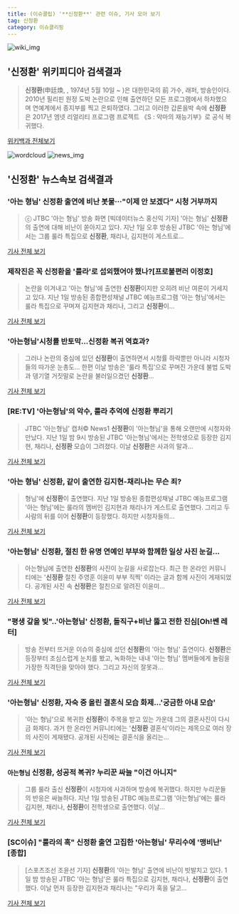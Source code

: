 ```yaml
---
title: (이슈클립) '**신정환**' 관련 이슈, 기사 모아 보기
tag: 신정환
category: 이슈클리핑
---
```

![wiki_img](https://user-images.githubusercontent.com/42597476/44503234-41136a80-a6d0-11e8-9071-6fc6418eafe4.png)
## **'**신정환**'** 위키피디아 검색결과
>**신정환**(申廷煥, , 1974년 5월 10일 ~ )은 대한민국의 前 가수, 래퍼, 방송인이다. 2010년 필리핀 원정 도박 논란으로 인해 출연하던 모든 프로그램에서 하차했으며 연예계에서 종지부를 찍고 은퇴하였다. 그리고 이러한 갑론을박 속에 **신정환**은 2017년 엠넷 리얼리티 프로그램 프로젝트 《S : 악마의 재능기부》로 공식 복귀했다.

<a href="https://ko.wikipedia.org/wiki/신정환" target="_blank">위키백과 전체보기</a>

![wordcloud](https://s3.ap-northeast-2.amazonaws.com/lyrics101-wordcloud/2018-09-02-1535870205.png)
![news_img](https://user-images.githubusercontent.com/42597476/44507050-1206f400-a6e4-11e8-8d98-7ffbfebb353f.png)
## **'**신정환**'** 뉴스속보 검색결과
### '아는 형님' **신정환** 출연에 비난 봇물···"이제 안 보겠다" 시청 거부까지

>ⓒ JTBC '아는 형님' 방송 화면 [빅데이터뉴스 홍신익 기자] '아는 형님' **신정환**의 출연에 대해 비난이 쏟아지고 있다. 지난 1일 오후 방송된 JTBC '아는 형님'에서는 그룹 룰라 특집으로 **신정환**, 채리나, 김지현이 게스트로...

<a href="http://www.thebigdata.co.kr/view.php?ud=201809021459251186c4ac3206f2_23" target="_blank">기사 전체 보기</a>

### 제작진은 꼭 **신정환**을 '룰라'로 섭외했어야 했나?[프로불편러 이정호]

>논란을 이겨내고 '아는 형님'에 출연한 **신정환**이지만 오히려 비난 여론이 거세지고 있다. 지난 1일 방송된 종합편성채널 JTBC 예능프로그램 '아는 형님'에서는 룰라 특집으로 꾸며져 김지현과 채리나, 그리고 **신정환**이...

<a href="http://star.mt.co.kr/stview.php?no=2018090209462573632" target="_blank">기사 전체 보기</a>

### '아는형님'시청률 반토막…**신정환** 복귀 역효과?

>그러나 논란의 중심에 있던 **신정환**이 출연하면서 시청률 하락뿐만 아니라 시청자들의 따가운 눈총도... 한편 이날 방송은 '룰라 특집'으로 꾸며진 가운데 불법 도박과 뎅기열 거짓말로 논란을 불러일으켰던 **신정환**...

<a href="http://view.asiae.co.kr/news/view.htm?idxno=2018090210312230701" target="_blank">기사 전체 보기</a>

### [RE:TV] '아는형님'의 악수, 룰라 추억에 **신정환** 뿌리기

>JTBC '아는형님' 캡처© News1 **신정환**이 '아는형님'을 통해 오랜만에 시청자와 만났다. 지난 1일 밤 9시 방송된 JTBC '아는형님'에서는 전학생으로 등장한 김지현, 채리나, **신정환** 모습이 그려졌다. 이날 **신정환**은 사과의 말과...

<a href="http://news1.kr/articles/?3414880" target="_blank">기사 전체 보기</a>

### '아는 형님' **신정환**, 같이 출연한 김지현-채리나는 무슨 죄?

>형님'에 **신정환**이 출연했다. 지난 1일 방송된 종합편성채널 JTBC 예능프로그램 '아는 형님'에는 룰라의 멤버인 김지현과 채리나가 게스트로 출연했다. 그리고 두 사람의 뒤를 이어 **신정환**이 등장했다. 하지만 시청자들의...

<a href="http://www.namdonews.com/news/articleView.html?idxno=488474" target="_blank">기사 전체 보기</a>

### '아는형님' **신정환**, 절친 한 유명 연예인 부부와 함께한 일상 사진 눈길...

>아는형님에 출연한 **신정환**의 사진이 눈길을 사로잡는다. 최근 한 온라인 커뮤니티에는 '**신정환** 절친 주영훈 이윤미 부부 직찍' 이라는 글과 함께 사진이 게재되었다. 공개된 사진 속 **신정환**은 절친으로 알려진 이윤미...

<a href="http://www.joongdo.co.kr/main/view.php?key=20180902001237155" target="_blank">기사 전체 보기</a>

### "평생 갚을 빚"..'아는형님' **신정환**, 돌직구+비난 뚫고 전한 진심[Oh!쎈 레터]

>방송 전부터 뜨거운 이슈의 중심에 섰던 **신정환**의 '아는 형님' 출연이다. **신정환**은 등장부터 조심스럽게 눈치를 봤고, 녹화하는 내내 '아는 형님' 멤버들에게 놀림을 가장한 직격탄을 맞아야 했다. 그리고 자신의 잘못과...

<a href="http://www.osen.co.kr/article/G1110980398" target="_blank">기사 전체 보기</a>

### '아는형님' **신정환**, 자숙 중 올린 결혼식 모습 화제…'궁금한 아내 모습'

>'아는 형님'으로 복귀한 **신정환**이 주목을 받고 있는 가운데 그의 결혼사진이 다시금 화제다. 과거 한 온라인 커뮤니티에는 '**신정환** 결혼식'이라는 제목으로 여러 장의 사진이 게재됐다. 공개된 사진에는 결혼식을 올리는...

<a href="http://www.topstarnews.net/news/articleView.html?idxno=475210" target="_blank">기사 전체 보기</a>

### `아는형님` **신정환**, 성공적 복귀? 누리꾼 싸늘 "이건 아니지"

>그룹 룰라 출신 **신정환**이 시청자에 사과하며 방송에 복귀했다. 하지만 누리꾼들의 반응은 싸늘하다. 지난 1일 방송된 JTBC 예능프로그램 '아는형님'에는 룰라 김지현, 채리나, **신정환**이 전학생으로 출연했다. 이날...

<a href="http://star.mk.co.kr/new/view.php?mc=ST&year=2018&no=551759" target="_blank">기사 전체 보기</a>

### [SC이슈] "룰라의 혹" **신정환** 출연 고집한 '아는형님' 무리수에 '맹비난' [종합]

>[스포츠조선 조윤선 기자] **신정환**의 '아는 형님' 출연에 비난이 빗발치고 있다. 1일 밤 방송된 JTBC '아는 형님'은 룰라 특집으로 김지현, 채리나, **신정환**이 출연했다. 이날 먼저 등장한 김지현과 채리나는 "우리가 혹을 달고...

<a href="http://sports.chosun.com/news/ntype.htm?id=201809030100011090000786&servicedate=20180902" target="_blank">기사 전체 보기</a>


